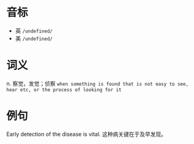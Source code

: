 # 音标

- 英 `/undefined/`
- 美 `/undefined/`

# 词义

n. 察觉，发觉；侦察
`when something is found that is not easy to see, hear etc, or the process of looking for it`

# 例句

Early detection of the disease is vital.
这种病关键在于及早发现。


